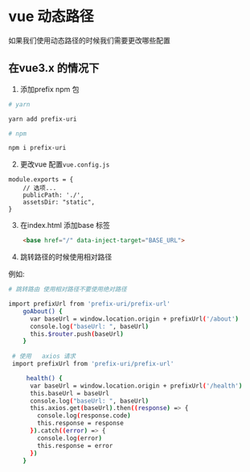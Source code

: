 # vue 动态路径

如果我们使用动态路径的时候我们需要更改哪些配置

## 在vue3.x 的情况下


1. 添加prefix npm 包

```bash
# yarn 

yarn add prefix-uri

# npm 

npm i prefix-uri
```

2. 更改vue 配置`vue.config.js`

```editorconfig
module.exports = {
    // 选项...
    publicPath: './',
    assetsDir: "static",
}
```
3. 在index.html 添加base 标签

```html
    <base href="/" data-inject-target="BASE_URL">
```


4. 跳转路径的时候使用相对路径

例如:

```bash
# 跳转路由 使用相对路径不要使用绝对路径

import prefixUrl from 'prefix-uri/prefix-url'
    goAbout() {
      var baseUrl = window.location.origin + prefixUrl('/about')
      console.log("baseUrl: ", baseUrl)
      this.$router.push(baseUrl)
    }
    
 # 使用   axios 请求
 import prefixUrl from 'prefix-uri/prefix-url'

     health() {
      var baseUrl = window.location.origin + prefixUrl('/health')
      this.baseUrl = baseUrl
      console.log("baseUrl: ", baseUrl)
      this.axios.get(baseUrl).then((response) => {
        console.log(response.code)
        this.response = response
      }).catch((error) => {
        console.log(error)
        this.response = error
      })
    }
```